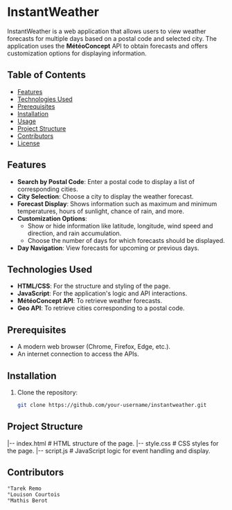 # InstantWeather

InstantWeather is a web application that allows users to view weather forecasts for multiple days based on a postal code and selected city. The application uses the **MétéoConcept** API to obtain forecasts and offers customization options for displaying information.

## Table of Contents
- [Features](#features)
- [Technologies Used](#technologies-used)
- [Prerequisites](#prerequisites)
- [Installation](#installation)
- [Usage](#usage)
- [Project Structure](#project-structure)
- [Contributors](#contributors)
- [License](#license)

## Features

- **Search by Postal Code**: Enter a postal code to display a list of corresponding cities.
- **City Selection**: Choose a city to display the weather forecast.
- **Forecast Display**: Shows information such as maximum and minimum temperatures, hours of sunlight, chance of rain, and more.
- **Customization Options**:
  - Show or hide information like latitude, longitude, wind speed and direction, and rain accumulation.
  - Choose the number of days for which forecasts should be displayed.
- **Day Navigation**: View forecasts for upcoming or previous days.

## Technologies Used

- **HTML/CSS**: For the structure and styling of the page.
- **JavaScript**: For the application's logic and API interactions.
- **MétéoConcept API**: To retrieve weather forecasts.
- **Geo API**: To retrieve cities corresponding to a postal code.

## Prerequisites

- A modern web browser (Chrome, Firefox, Edge, etc.).
- An internet connection to access the APIs.

## Installation

1. Clone the repository:
   ```bash
   git clone https://github.com/your-username/instantweather.git

## Project Structure
|-- index.html          # HTML structure of the page.
|-- style.css           # CSS styles for the page.
|-- script.js           # JavaScript logic for event handling and display.

## Contributors

    °Tarek Remo
    °Louison Courtois
    °Mathis Berot


